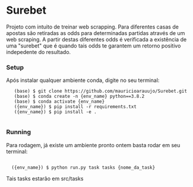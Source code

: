 # Surebet

Projeto com intuito de treinar web scrapping. Para diferentes casas de apostas são retiradas as odds para determinadas partidas através de um web scraping. A partir destas diferentes odds é verificada a existência de uma "surebet" que é quando tais odds te garantem um retorno positivo indepedente do resultado.

### Setup

Após instalar qualquer ambiente conda, digite no seu terminal:

~~~~~~~~~~~~~~~~~~~~~~~
   (base) $ git clone https://github.com/mauricioarauujo/Surebet.git
   (base) $ conda create -n {env_name} python==3.8.2
   (base) $ conda activate {env_name} 
   ({env_name}) $ pip install -r requirements.txt
   ({env_name}) $ pip install -e .
   
~~~~~~~~~~~~~~~~~~~~~~~

### Running

Para rodagem, já existe um ambiente pronto ontem basta rodar em seu terminal:

~~~~~~~~~~~~~~~~~~~~~~~

  ({env_name}) $ python run.py task tasks {nome_da_task}

~~~~~~~~~~~~~~~~~~~~~~~

Tais tasks estarão em src/tasks
